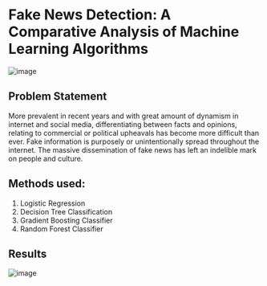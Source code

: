 # Fake News Detection: A Comparative Analysis of Machine Learning Algorithms
![image](https://github.com/user-attachments/assets/c5f0c000-b3c7-4163-8d71-a59f17dea357)

## Problem Statement
More prevalent in recent years and with great amount of dynamism in internet and social media, differentiating between facts and opinions, relating to commercial or political upheavals has become more difficult than ever. Fake information is purposely or unintentionally spread throughout the internet. The massive dissemination of fake news has left an indelible mark on people and culture.

## Methods used:
 1. Logistic Regression
 2. Decision Tree Classification
 3. Gradient Boosting Classifier
 4. Random Forest Classifier

## Results
![image](https://github.com/user-attachments/assets/8bd2aa84-422a-4ca0-af92-13c200cb52d6)

